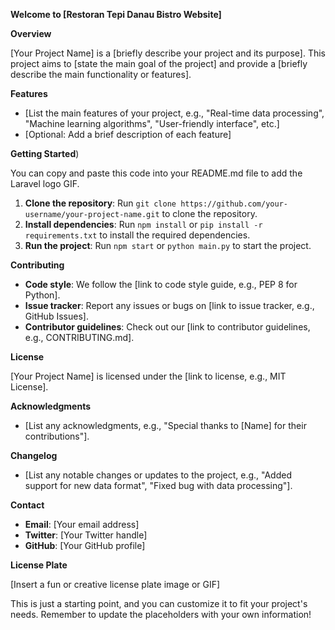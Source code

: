 **Welcome to [Restoran Tepi Danau Bistro Website]**

**Overview**

[Your Project Name] is a [briefly describe your project and its purpose]. This project aims
to [state the main goal of the project] and provide a [briefly describe the main functionality or features].

**Features**

* [List the main features of your project, e.g., "Real-time data processing", "Machine learning algorithms", "User-friendly interface", etc.]
* [Optional: Add a brief description of each feature]

**Getting Started**)

You can copy and paste this code into your README.md file to add the Laravel logo GIF.

1. **Clone the repository**: Run `git clone https://github.com/your-username/your-project-name.git` to clone the
   repository.
2. **Install dependencies**: Run `npm install` or `pip install -r requirements.txt` to install the required
   dependencies.
3. **Run the project**: Run `npm start` or `python main.py` to start the project.

**Contributing**

* **Code style**: We follow the [link to code style guide, e.g., PEP 8 for Python].
* **Issue tracker**: Report any issues or bugs on [link to issue tracker, e.g., GitHub Issues].
* **Contributor guidelines**: Check out our [link to contributor guidelines, e.g., CONTRIBUTING.md].

**License**

[Your Project Name] is licensed under the [link to license, e.g., MIT License].

**Acknowledgments**

* [List any acknowledgments, e.g., "Special thanks to [Name] for their contributions"].

**Changelog**

* [List any notable changes or updates to the project, e.g., "Added support for new data format", "Fixed bug with data processing"].

**Contact**

* **Email**: [Your email address]
* **Twitter**: [Your Twitter handle]
* **GitHub**: [Your GitHub profile]

**License Plate**

[Insert a fun or creative license plate image or GIF]

This is just a starting point, and you can customize it to fit your project's needs. Remember to update the placeholders
with your own information!
